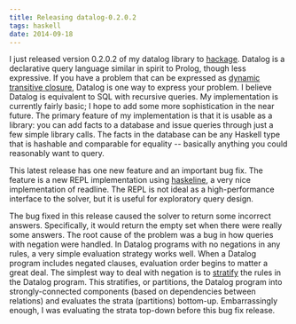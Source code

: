 ```yaml
---
title: Releasing datalog-0.2.0.2
tags: haskell
date: 2014-09-18
---
```


I just released version 0.2.0.2 of my datalog library to
[hackage](http://hackage.haskell.org/package/datalog-0.2.0.2).
Datalog is a declarative query language similar in spirit to Prolog,
though less expressive.  If you have a problem that can be expressed
as
[dynamic transitive closure](http://en.wikipedia.org/wiki/Transitive_closure),
Datalog is one way to express your problem.  I believe Datalog is
equivalent to SQL with recursive queries.  My implementation is
currently fairly basic; I hope to add some more sophistication in the
near future.  The primary feature of my implementation is that it is
usable as a library: you can add facts to a database and issue queries
through just a few simple library calls.  The facts in the database
can be any Haskell type that is hashable and comparable for equality
-- basically anything you could reasonably want to query.

This latest release has one new feature and an important bug fix.  The
feature is a new REPL implementation using
[haskeline](https://hackage.haskell.org/package/haskeline), a very
nice implementation of readline.  The REPL is not ideal as a
high-performance interface to the solver, but it is useful for
exploratory query design.

The bug fixed in this release caused the solver to return some
incorrect answers.  Specifically, it would return the empty set when
there were really some answers.  The root cause of the problem was a
bug in how queries with negation were handled.  In Datalog programs
with no negations in any rules, a very simple evaluation strategy
works well.  When a Datalog program includes negated clauses,
evaluation order begins to matter a great deal.  The simplest way to
deal with negation is to
[stratify](http://www.cs.uni-paderborn.de/fileadmin/Informatik/AG-Boettcher/Lehre/WS_07_08/dbis1/stanford/dbis1k4-ddb-JU-datalog_stratified-negation.pdf)
the rules in the Datalog program.  This stratifies, or partitions, the
Datalog program into strongly-connected components (based on
dependencies between relations) and evaluates the strata (partitions)
bottom-up.  Embarrassingly enough, I was evaluating the strata
top-down before this bug fix release.

